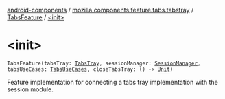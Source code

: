 [android-components](../../index.md) / [mozilla.components.feature.tabs.tabstray](../index.md) / [TabsFeature](index.md) / [&lt;init&gt;](./-init-.md)

# &lt;init&gt;

`TabsFeature(tabsTray: `[`TabsTray`](../../mozilla.components.concept.tabstray/-tabs-tray/index.md)`, sessionManager: `[`SessionManager`](../../mozilla.components.browser.session/-session-manager/index.md)`, tabsUseCases: `[`TabsUseCases`](../../mozilla.components.feature.tabs/-tabs-use-cases/index.md)`, closeTabsTray: () -> `[`Unit`](https://kotlinlang.org/api/latest/jvm/stdlib/kotlin/-unit/index.html)`)`

Feature implementation for connecting a tabs tray implementation with the session module.

